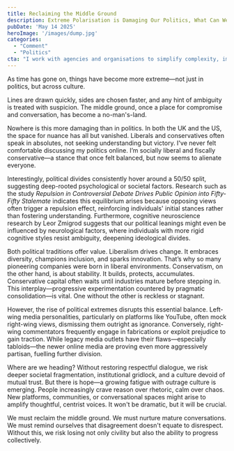 ```yaml
---
title: Reclaiming the Middle Ground
description: Extreme Polarisation is Damaging Our Politics, What Can We Do About It?
pubDate: 'May 14 2025'
heroImage: '/images/dump.jpg'
categories: 
  - "Comment"
  - "Politics"
cta: "I work with agencies and organisations to simplify complexity, improve digital performance, and make smarter use of tools like CRM, ethical analytics, and AI."
---
```

As time has gone on, things have become more extreme—not just in politics, but across culture. 

Lines are drawn quickly, sides are chosen faster, and any hint of ambiguity is treated with suspicion. The middle ground, once a place for compromise and conversation, has become a no-man's-land.

Nowhere is this more damaging than in politics. In both the UK and the US, the space for nuance has all but vanished. Liberals and conservatives often speak in absolutes, not seeking understanding but victory. I've never felt comfortable discussing my politics online. I’m socially liberal and fiscally conservative—a stance that once felt balanced, but now seems to alienate everyone.

Interestingly, political divides consistently hover around a 50/50 split, suggesting deep-rooted psychological or societal factors. Research such as the study *Repulsion in Controversial Debate Drives Public Opinion into Fifty-Fifty Stalemate* indicates this equilibrium arises because opposing views often trigger a repulsion effect, reinforcing individuals' initial stances rather than fostering understanding. Furthermore, cognitive neuroscience research by Leor Zmigrod suggests that our political leanings might even be influenced by neurological factors, where individuals with more rigid cognitive styles resist ambiguity, deepening ideological divides.

Both political traditions offer value. Liberalism drives change. It embraces diversity, champions inclusion, and sparks innovation. That’s why so many pioneering companies were born in liberal environments. Conservatism, on the other hand, is about stability. It builds, protects, accumulates. Conservative capital often waits until industries mature before stepping in. This interplay—progressive experimentation countered by pragmatic consolidation—is vital. One without the other is reckless or stagnant.

However, the rise of political extremes disrupts this essential balance. Left-wing media personalities, particularly on platforms like YouTube, often mock right-wing views, dismissing them outright as ignorance. Conversely, right-wing commentators frequently engage in fabrications or exploit prejudice to gain traction. While legacy media outlets have their flaws—especially tabloids—the newer online media are proving even more aggressively partisan, fuelling further division.

Where are we heading? Without restoring respectful dialogue, we risk deeper societal fragmentation, institutional gridlock, and a culture devoid of mutual trust. But there is hope—a growing fatigue with outrage culture is emerging. People increasingly crave reason over rhetoric, calm over chaos. New platforms, communities, or conversational spaces might arise to amplify thoughtful, centrist voices. It won't be dramatic, but it will be crucial.

We must reclaim the middle ground. We must nurture mature conversations. We must remind ourselves that disagreement doesn't equate to disrespect. Without this, we risk losing not only civility but also the ability to progress collectively.